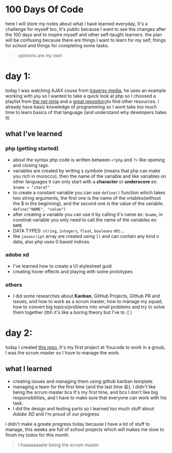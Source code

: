 # 100 Days Of Code

here I will store my notes about what i have learned everyday, It's a challenge for myself too, It's public because I want to see the changes after the 100 days and to inspire myself and other self-taught learners.
the plan will be confusing because there are things I want to learn for my self, things for school and things for completing some tasks.

> opinions are my own

# day 1:

today I was watching AJAX couse from [traversy media](https://www.youtube.com/watch?v=82hnvUYY6QA&t=2976s), he uses an example working with `php` so I wanted to take a quick look at php so I choosed a playlist from [the net ninja](https://www.youtube.com/playlist?list=PL4cUxeGkcC9gksOX3Kd9KPo-O68ncT05o) and a [great repository](https://github.com/odan/learn-php#tutorials)to find other resources.
I already have basic knowledge of programming so I wont take too much time to learn basics of that language (and understand why developers hates it)

## what I've learned

### php (getting started)

- about the syntax php code is written between `<?php` and `?>` like opening and closing tags.
- variables are created by writing `$` symbole (means that php can make you rich in morocco), then the name of the variable and like variables on other languages it can only start with a **character** or **underscore** ex: `$name = "charaf"`
- to create a constant variable you can use `define()` function which takes two _string_ arguments, the first one is the name of the vriables(without the $ in the beginning), and the second one is the value of the variable. `define("NAME", "value")`
- after creating a variable you can use it by calling it's name ex: `$name`, in constnat variable you only need to call the name of the variables ex: `NAME`
- DATA TYPES: `string`, `integers`, `float`, `booleans` etc...
- like `javascript` array are created using `[]` and can contain any kind o data, also php uses 0 based indices.

### adobe xd

- I've learned how to create a UI stylesheet guid
- creating hover effects and playing with some prototypes

### others

- I did some researches about **Kanban**, GitHub Projects, Github PR and issues, and how to work as a scrum master, how to manage my squad, how to convert big topics/problems into small problems and try to solve them together (tbh it's like a boring theory but I've to :[ )

# day 2:

today I created [this repo](https://github.com/CH4R4F/desi.gn), It's my first project at Youcode to work in a groub, I was the scrum master so I hove to manage the work.

## what I learned

- creating issues and managing them using github kanban template.
- managing a team for the first time (and the last time 😫), I didn't like being the scrum master bcs It's my first time, and bcs I don't like big responsibilities, and I have to make sure that everyone can work with his task.
- I did the design and testing parts so I learned too much stuff about _Adobe XD_ and I'm proud of our progress

i didn't make a greate progress today because I have a lot of stuff to manage, this weeks are full of school projects which will makes me slow to finish my todos for this month.

> I haaaaaaaate being the scrum master
